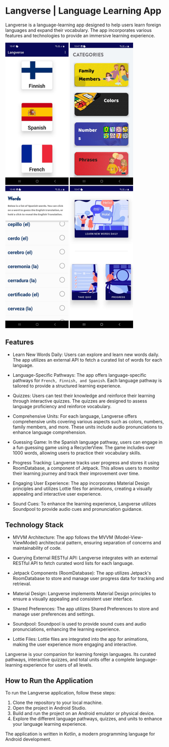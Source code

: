 # Langverse | Language Learning App
Langverse is a language-learning app designed to help users learn foreign languages and expand their vocabulary. The app incorporates various features and technologies to provide an immersive learning experience.

<img src="4.jpg" alt="Description" width="200" height="450"> <img src="2.jpg" alt="Description" width="200" height="450"> <img src="1.jpg" alt="Description" width="200" height="450"> <img src="3.jpg" alt="Description" width="200" height="450">
## Features
- Learn New Words Daily: Users can explore and learn new words daily. The app utilizes an external API to fetch a curated list of words for each language.

- Language-Specific Pathways: The app offers language-specific pathways for `French, Finnish, and Spanish`. Each language pathway is tailored to provide a structured learning experience.

- Quizzes: Users can test their knowledge and reinforce their learning through interactive quizzes. The quizzes are designed to assess language proficiency and reinforce vocabulary.

- Comprehensive Units: For each language, Langverse offers comprehensive units covering various aspects such as colors, numbers, family members, and more. These units include audio pronunciations to enhance language comprehension.

- Guessing Game: In the Spanish language pathway, users can engage in a fun guessing game using a RecyclerView. The game includes over 1000 words, allowing users to practice their vocabulary skills.

- Progress Tracking: Langverse tracks user progress and stores it using RoomDatabase, a component of Jetpack. This allows users to monitor their learning journey and track their improvement over time.

- Engaging User Experience: The app incorporates Material Design principles and utilizes Lottie files for animations, creating a visually appealing and interactive user experience.

- Sound Cues: To enhance the learning experience, Langverse utilizes Soundpool to provide audio cues and pronunciation guidance.

## Technology Stack
- MVVM Architecture: The app follows the MVVM (Model-View-ViewModel) architectural pattern, ensuring separation of concerns and maintainability of code.

- Querying External RESTful API: Langverse integrates with an external RESTful API to fetch curated word lists for each language.

- Jetpack Components (RoomDatabase): The app utilizes Jetpack's RoomDatabase to store and manage user progress data for tracking and retrieval.

- Material Design: Langverse implements Material Design principles to ensure a visually appealing and consistent user interface.

- Shared Preferences: The app utilizes Shared Preferences to store and manage user preferences and settings.

- Soundpool: Soundpool is used to provide sound cues and audio pronunciations, enhancing the learning experience.

- Lottie Files: Lottie files are integrated into the app for animations, making the user experience more engaging and interactive.

Langverse is your companion for learning foreign languages. Its curated pathways, interactive quizzes, and total units offer a complete language-learning experience for users of all levels.

## How to Run the Application
To run the Langverse application, follow these steps:
1. Clone the repository to your local machine.
2. Open the project in Android Studio.
3. Build and run the project on an Android emulator or physical device.
4. Explore the different language pathways, quizzes, and units to enhance your language learning experience.

The application is written in Kotlin, a modern programming language for Android development.
